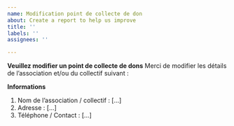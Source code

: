 ```yaml
---
name: Modification point de collecte de don
about: Create a report to help us improve
title: ''
labels: ''
assignees: ''

---
```


**Veuillez modifier un point de collecte de dons**
Merci de modifier les détails de l’association et/ou du collectif suivant :

**Informations**

1. Nom de l’association / collectif : […]
2. Adresse : […]
3. Téléphone / Contact : […]
